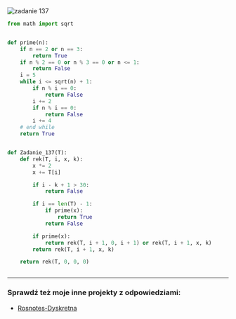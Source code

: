 <picture>
  <source srcset="../../srt/zbior_zadan/137.png" media="(prefers-color-scheme: light)">
  <source srcset="../../srt/zbior_zadan/black_137.png" media="(prefers-color-scheme: dark)">
  <img src="../../srt/zbior_zadan/black_137.png" alt="zadanie 137">
</picture>

```python
from math import sqrt


def prime(n):
    if n == 2 or n == 3:
        return True
    if n % 2 == 0 or n % 3 == 0 or n <= 1:
        return False
    i = 5
    while i <= sqrt(n) + 1:
        if n % i == 0:
            return False
        i += 2
        if n % i == 0:
            return False
        i += 4
    # end while
    return True


def Zadanie_137(T):
    def rek(T, i, x, k):
        x *= 2
        x += T[i]

        if i - k + 1 > 30:
            return False

        if i == len(T) - 1:
            if prime(x):
                return True
            return False

        if prime(x):
            return rek(T, i + 1, 0, i + 1) or rek(T, i + 1, x, k)
        return rek(T, i + 1, x, k)

    return rek(T, 0, 0, 0)



```

---
### Sprawdź też moje inne projekty z odpowiedziami:
- [Rosnotes-Dyskretna](https://github.com/kamilGie/Rosnotes-Dyskretna)
